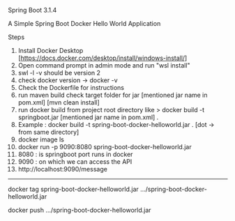 Spring Boot 3.1.4

A Simple Spring Boot Docker Hello World Application 

Steps
1. Install Docker Desktop [https://docs.docker.com/desktop/install/windows-install/]
2. Open command prompt in admin mode and run  "wsl install"
3. swl -l -v should be version 2
4. check docker version -> docker -v
5. Check the Dockerfile for instructions
6. run maven build check target folder for jar [mentioned jar name in pom.xml] [mvn clean install]
7. run docker build from project root directory like > docker build -t springboot.jar [mentioned jar name in pom.xml] .
8. Example : docker build -t spring-boot-docker-helloworld.jar  . [dot -> from same directory]
9. docker image ls
10. docker run -p 9090:8080 spring-boot-docker-helloworld.jar
11. 8080 : is springboot port runs in docker
12. 9090 : on which we can access the API
13. http://localhost:9090/message

----
docker tag spring-boot-docker-helloworld.jar .../spring-boot-docker-helloworld.jar

docker push .../spring-boot-docker-helloworld.jar
